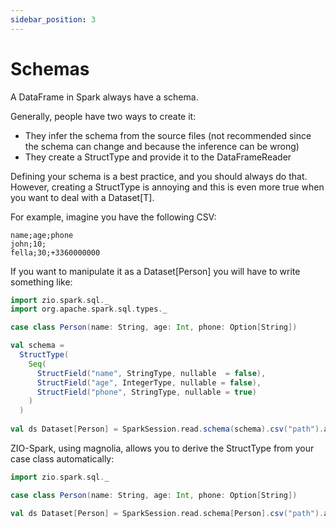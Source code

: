 ```yaml
---
sidebar_position: 3
---
```


# Schemas

A DataFrame in Spark always have a schema. 

Generally, people have two ways to create it:
- They infer the schema from the source files (not recommended since the schema can change and because the inference can 
  be wrong)
- They create a StructType and provide it to the DataFrameReader

Defining your schema is a best practice, and you should always do that. However, creating a StructType is annoying
and this is even more true when you want to deal with a Dataset[T]. 

For example, imagine you have the following CSV:

```csv
name;age;phone
john;10;
fella;30;+3360000000
```

If you want to manipulate it as a Dataset[Person] you will have to write something like:

```scala
import zio.spark.sql._
import org.apache.spark.sql.types._

case class Person(name: String, age: Int, phone: Option[String])

val schema =
  StructType(
    Seq(
      StructField("name", StringType, nullable  = false),
      StructField("age", IntegerType, nullable = false),
      StructField("phone", StringType, nullable = true)
    )
  )
  
val ds Dataset[Person] = SparkSession.read.schema(schema).csv("path").as[Person].getOrThrow
```

ZIO-Spark, using magnolia, allows you to derive the StructType from your case class automatically:

```scala
import zio.spark.sql._

case class Person(name: String, age: Int, phone: Option[String])

val ds Dataset[Person] = SparkSession.read.schema[Person].csv("path").as[Person].getOrThrow
```